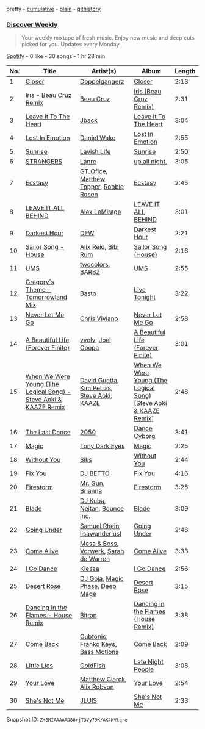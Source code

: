 pretty - [cumulative](/playlists/cumulative/37i9dQZEVXcMQ21aVFwcU6.md) - [plain](/playlists/plain/37i9dQZEVXcMQ21aVFwcU6) - [githistory](https://github.githistory.xyz/mdn522/spotify-playlist-archive/blob/main/playlists/plain/37i9dQZEVXcMQ21aVFwcU6)

### [Discover Weekly](https://open.spotify.com/playlist/37i9dQZEVXcMQ21aVFwcU6)

> Your weekly mixtape of fresh music\. Enjoy new music and deep cuts picked for you\. Updates every Monday.

[Spotify](https://open.spotify.com/user/spotify) - 0 like - 30 songs - 1 hr 28 min

| No. | Title | Artist(s) | Album | Length |
|---|---|---|---|---|
| 1 | [Closer](https://open.spotify.com/track/2Vxmfy4neUJTj1qHhDARzl) | [Doppelgangerz](https://open.spotify.com/artist/283bzgqvIOHd11NkNu9AQF) | [Closer](https://open.spotify.com/album/2yhEUyumrWZZmFwSi9nUFK) | 2:13 |
| 2 | [Iris \- Beau Cruz Remix](https://open.spotify.com/track/4nvhtQwXcjPQZE7MJKC2cv) | [Beau Cruz](https://open.spotify.com/artist/5rKzRUYK7yX3lrWNsm2nbS) | [Iris \(Beau Cruz Remix\)](https://open.spotify.com/album/3fMEBi8H2ixaFwFgIW8gyG) | 2:31 |
| 3 | [Leave It To The Heart](https://open.spotify.com/track/3bctAAOcq2Lru1YhyYE1ah) | [Jback](https://open.spotify.com/artist/6CdyWcm10BTWwSwUf98WQX) | [Leave It To The Heart](https://open.spotify.com/album/07gKzeTRqi7xAh5Iqvlm3p) | 3:04 |
| 4 | [Lost In Emotion](https://open.spotify.com/track/6brRWT4zEQOO9lph3PPc3O) | [Daniel Wake](https://open.spotify.com/artist/42JxUWOJDhApybgvOM3RFU) | [Lost In Emotion](https://open.spotify.com/album/3EcpY99Z1Nni0zO7GxTHpi) | 2:55 |
| 5 | [Sunrise](https://open.spotify.com/track/76pSWIK8bbOCiMzKygZtzr) | [Lavish Life](https://open.spotify.com/artist/1OvZTUXZoidIlPAhXtSbbS) | [Sunrise](https://open.spotify.com/album/3vXeEjpcV01C844e2yMRGt) | 2:50 |
| 6 | [STRANGERS](https://open.spotify.com/track/3WFWwrsrS9cWpIDqKcO7Yo) | [Lánre](https://open.spotify.com/artist/0kNteilHdlpFUcjvoQUdr0) | [up all night.](https://open.spotify.com/album/3SOq6oEzcxpsNaG9INncyk) | 3:05 |
| 7 | [Ecstasy](https://open.spotify.com/track/271YCtNoGfj45gMo09JJXs) | [GT\_Ofice](https://open.spotify.com/artist/0KdM0f9BzAkPzHFxxnn2tS), [Matthew Topper](https://open.spotify.com/artist/2SCIZQ3ObhbM9mvisSD4B2), [Robbie Rosen](https://open.spotify.com/artist/1569hvm0IW3DHOfruYP2lM) | [Ecstasy](https://open.spotify.com/album/2A7LbAClKnatImjAy5Gn0e) | 2:45 |
| 8 | [LEAVE IT ALL BEHIND](https://open.spotify.com/track/6UTUFQdLHBHKpvKDGqFwMq) | [Alex LeMirage](https://open.spotify.com/artist/2fYtH8OoLTeDIicmFH9dNu) | [LEAVE IT ALL BEHIND](https://open.spotify.com/album/6Y9HX9UwK5M6pwICoHkTNA) | 3:01 |
| 9 | [Darkest Hour](https://open.spotify.com/track/0zyEutHM42fufdY0404n9H) | [DEW](https://open.spotify.com/artist/7IK0jGraOrDC8i1bO4qOwj) | [Darkest Hour](https://open.spotify.com/album/34nua62d5hugKhdeXKaAnk) | 2:21 |
| 10 | [Sailor Song \- House](https://open.spotify.com/track/6bSectDELXGNokOsqgYjkL) | [Alix Reid](https://open.spotify.com/artist/2LzAv8ZO7ujnUiJDVmn1Bd), [Bibi Rum](https://open.spotify.com/artist/6wLJH0um2o3wao2y9SpNsw) | [Sailor Song \(House\)](https://open.spotify.com/album/43VCMM78lww6ZBZovAMRAj) | 2:16 |
| 11 | [UMS](https://open.spotify.com/track/6sr1pSHzavJO5KL69c0A2Y) | [twocolors](https://open.spotify.com/artist/7ACEUD7UsmmXrnj4OLt8f9), [BARBZ](https://open.spotify.com/artist/0I570b72DF4WXlk8zcKaPc) | [UMS](https://open.spotify.com/album/0LqyGcqU0sX3QOIkRQMmFs) | 2:55 |
| 12 | [Gregory's Theme \- Tomorrowland Mix](https://open.spotify.com/track/4Q7fZzW8bSqv3yghIc5JtQ) | [Basto](https://open.spotify.com/artist/2BJTwV4IpFe2gWL46KKlji) | [Live Tonight](https://open.spotify.com/album/3hOBPmTdfmrdcLOMAzw5xl) | 3:22 |
| 13 | [Never Let Me Go](https://open.spotify.com/track/1O09IOooelgNyxS38M928T) | [Chris Viviano](https://open.spotify.com/artist/2ikGf53xbNItQFKMrmjNDo) | [Never Let Me Go](https://open.spotify.com/album/6lD0Ft2kf7DG3mEnYkqpsG) | 2:58 |
| 14 | [A Beautiful Life \(Forever Finite\)](https://open.spotify.com/track/3vFXxajUZtXpgOwn71jrWz) | [vvolv](https://open.spotify.com/artist/2nhlPhpT21KTT9jnKbkYBW), [Joel Coopa](https://open.spotify.com/artist/36Wo4JMbqaHm0wzCuDxBuD) | [A Beautiful Life \(Forever Finite\)](https://open.spotify.com/album/5y3zda7hWrgD3cYT9rBtJd) | 3:01 |
| 15 | [When We Were Young \(The Logical Song\) \- Steve Aoki & KAAZE Remix](https://open.spotify.com/track/1JCLkLZo4z6R6TkkMhdguU) | [David Guetta](https://open.spotify.com/artist/1Cs0zKBU1kc0i8ypK3B9ai), [Kim Petras](https://open.spotify.com/artist/3Xt3RrJMFv5SZkCfUE8C1J), [Steve Aoki](https://open.spotify.com/artist/77AiFEVeAVj2ORpC85QVJs), [KAAZE](https://open.spotify.com/artist/6WGE3kO8ULME2ErBcOksSR) | [When We Were Young \(The Logical Song\) \[Steve Aoki & KAAZE Remix\]](https://open.spotify.com/album/5SfotbjDPkyEhxArLJctIa) | 2:48 |
| 16 | [The Last Dance](https://open.spotify.com/track/6DeH9Yp2cze7zefvCwCUKn) | [2050](https://open.spotify.com/artist/1JZha1nEjMXgP7lwQPe7dY) | [Dance Cyborg](https://open.spotify.com/album/3r7O4yhpYmG5CQoHfhXwFK) | 3:41 |
| 17 | [Magic](https://open.spotify.com/track/5WqX2sJNSbZxTkyuAMgq6G) | [Tony Dark Eyes](https://open.spotify.com/artist/3aJBHJUwHkjkGQ4zkG93HP) | [Magic](https://open.spotify.com/album/3Xf19GLH0Gd6ed8Ssljsto) | 2:25 |
| 18 | [Without You](https://open.spotify.com/track/5VcY6itcFmFWR9bagK1hDP) | [Siks](https://open.spotify.com/artist/0m6mgQ6oL0vNUXCuwjOmxY) | [Without You](https://open.spotify.com/album/4lIsQXnbrLD9QywsWwC7uN) | 2:44 |
| 19 | [Fix You](https://open.spotify.com/track/5jxwEkb062CKuGyGhCKY3c) | [DJ BETTO](https://open.spotify.com/artist/2chRGWkUB1pgEb5xAJjgAy) | [Fix You](https://open.spotify.com/album/4ollCoQFdFljXTAIsIlccs) | 4:16 |
| 20 | [Firestorm](https://open.spotify.com/track/4vjfzTCE1DiFMFPUDY5lEX) | [Mr\. Gun](https://open.spotify.com/artist/4tFjpOM0KI3B3RhwFSegho), [Brianna](https://open.spotify.com/artist/3q1xAVcUquRc7oCZYLLIvZ) | [Firestorm](https://open.spotify.com/album/0gCsJHo6Hg0znHKRAgiNKT) | 3:25 |
| 21 | [Blade](https://open.spotify.com/track/5oAyw9c4VvHaEdiAfLQobC) | [DJ Kuba](https://open.spotify.com/artist/1dhLLX9IY5DD8uElJwjZFX), [Neitan](https://open.spotify.com/artist/0zKD9ej0a7KR2evA0Hu0KG), [Bounce Inc.](https://open.spotify.com/artist/6XxLVuFoMx7IKEINZdf3Xq) | [Blade](https://open.spotify.com/album/7jrYuLDEAuEE7unJhAlXta) | 3:09 |
| 22 | [Going Under](https://open.spotify.com/track/2ZUUKX6omTh3gTi310NPwM) | [Samuel Rhein](https://open.spotify.com/artist/54c912G25eEURRdyPfcqIH), [lisawanderlust](https://open.spotify.com/artist/73mCiGGnWwrRiUQBCaj8DF) | [Going Under](https://open.spotify.com/album/0DLJCbDkQzsk4AH1ZwOhUP) | 2:48 |
| 23 | [Come Alive](https://open.spotify.com/track/2uFAOXppSwlhNF5LRci4TP) | [Mesa & Boss](https://open.spotify.com/artist/286crklkKR6w66BO79BJQG), [Vorwerk](https://open.spotify.com/artist/0JiAaia66Exx0UcsxD4TiC), [Sarah de Warren](https://open.spotify.com/artist/2V431yZGG08uroH2CZAgur) | [Come Alive](https://open.spotify.com/album/6R3nEiF8R2PhTK3OfVS6rN) | 3:33 |
| 24 | [I Go Dance](https://open.spotify.com/track/5YdMBvsr5rLpgi5euODejU) | [Kiesza](https://open.spotify.com/artist/4zxvC7CRGvggq9EWXOpwAo) | [I Go Dance](https://open.spotify.com/album/455CmcER7FNeMwmpN4ND4n) | 2:56 |
| 25 | [Desert Rose](https://open.spotify.com/track/3r6uh9W5SZoPZnhRnRaWGa) | [DJ Goja](https://open.spotify.com/artist/2bHWbDN72wdIF0Y48669zg), [Magic Phase](https://open.spotify.com/artist/5Ajh5xnbFYiAZqwDPgSgCq), [Deep Mage](https://open.spotify.com/artist/0MR7IMVJ0cdWJBivbwRr4A) | [Desert Rose](https://open.spotify.com/album/3c3GAFDyzvvhctlDCOzUS9) | 3:15 |
| 26 | [Dancing in the Flames \- House Remix](https://open.spotify.com/track/534ueB6joFqN8f9yJwNGZb) | [Bitran](https://open.spotify.com/artist/28G1E8v7tSt5a7m3fS5fKW) | [Dancing in the Flames \(House Remix\)](https://open.spotify.com/album/6s7OkUh0DpAKjx4mvdKqhy) | 3:38 |
| 27 | [Come Back](https://open.spotify.com/track/2nEHjGmsCdxSA5Xxjuerw7) | [Cubfonic](https://open.spotify.com/artist/59mC573CciHisExYf3BrF7), [Franko Keys](https://open.spotify.com/artist/0QJFUVcbQy5LJxG7u26E1d), [Bass Motions](https://open.spotify.com/artist/4G8XJNaZ4fsBjFJ1eS3xLY) | [Come Back](https://open.spotify.com/album/6BwNT3aMhje4nXiy1HSSKw) | 2:09 |
| 28 | [Little Lies](https://open.spotify.com/track/56f7rAwNVbANZjLvWqiQE0) | [GoldFish](https://open.spotify.com/artist/0uRdK8gy7fXJGRywrlmPM7) | [Late Night People](https://open.spotify.com/album/55b9QqaSziAJ53S63C3VYN) | 3:08 |
| 29 | [Your Love](https://open.spotify.com/track/0k45s3QMbBO3Lqnu9iZzJJ) | [Matthew Clarck](https://open.spotify.com/artist/4JD632vNxYlpgpQOBmJ8co), [Alix Robson](https://open.spotify.com/artist/79GdQ9zaVZKtAIe5XSItbT) | [Your Love](https://open.spotify.com/album/1KEm4BTKUaaKhkkTT1SJrF) | 2:54 |
| 30 | [She's Not Me](https://open.spotify.com/track/7p0MXoHseiKOqBfFy1LorB) | [JLUIS](https://open.spotify.com/artist/0JJGC08V0vPCsxCj06wju3) | [She's Not Me](https://open.spotify.com/album/1ZxJMfeBh8cGEAw0Ps6U3F) | 2:33 |

Snapshot ID: `Z+BMIAAAAAD88rjT3Vy79K/AK4KVtqre`
